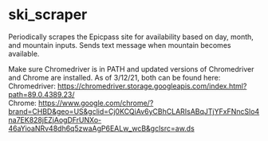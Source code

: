 # ski_scraper
Periodically scrapes the Epicpass site for availability based on day, month, and mountain inputs. Sends text message when mountain becomes available.

Make sure Chromedriver is in PATH and updated versions of Chromedriver and Chrome are installed. As of 3/12/21, both can be found here:  
Chromedriver: https://chromedriver.storage.googleapis.com/index.html?path=89.0.4389.23/  
Chrome: https://www.google.com/chrome/?brand=CHBD&geo=US&gclid=Cj0KCQiAv6yCBhCLARIsABqJTjYFxFNncSlo4na7EK828jEZjAogDFrUNXo-46aYioaNRv48dh6q5zwaAgP6EALw_wcB&gclsrc=aw.ds
